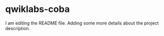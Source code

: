 # qwiklabs-coba
I am editing the README file. Adding some more details about the project description.

